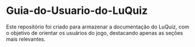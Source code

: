 # Guia-do-Usuario-do-LuQuiz
Este repositório foi criado para armazenar a documentação do LuQuiz, com o objetivo de orientar os usuários do jogo, destacando apenas as seções mais relevantes.
